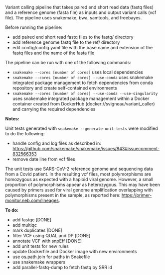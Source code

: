 Variant calling pipeline that takes paired end short read data (fastq files) and a reference genome (fasta file) as inputs and output variant calls (vcf file).
The pipeline uses snakemake, bwa, samtools, and freebayes.

Before running the pipeline:
- add paired end short read fastq files to the fastq/ directory
- add reference genome fastq file to the ref/ directory 
- edit config/config.yaml file with the base name and extension of the fastq files and the name of the fasta file 

The pipeline can be run with one of the following commands:
- `snakemake --cores [number of cores]` uses local dependencies
- `snakemake --cores [number of cores] --use-conda` uses snakemake integrated package management to fetch dependencies from conda repository and create self-contained environments
- `snakemake --cores [number of cores] --use-conda --use-singularity` uses snakemake integrated package management within a Docker container created from DockerHub (docker://svigneau/variant_caller) and carrying the required dependencies

**Notes:**

Unit tests generated with `snakemake --generate-unit-tests` were modified to do the following:
- handle config and log files as described in: https://github.com/snakemake/snakemake/issues/843#issuecomment-832566353
- remove date line from vcf files

The unit tests use SARS-CoV-2 reference genome and sequencing data from a Covid patient. In the resulting vcf files, most polymorphisms are homozygous as expected with a haploid viral genome. However, a small proportion of polymorphisms appear as heterozygous. This may have been caused by primers used for viral genome amplification overlapping with polymorphisms present in the sample, as reported here: https://primer-monitor.neb.com/lineages.

**To do:**
- add fastqc [DONE]
- add multiqc
- mark duplicates [DONE]
- filter VCF using QUAL and DP [DONE]
- annotate VCF with snpEff [DONE]
- add unit tests for new rules
- update Dockerfile and Docker image with new environments
- use os.path.join for paths in Snakefile
- use snakemake wrappers
- add parallel-fastq-dump to fetch fastq by SRR id
